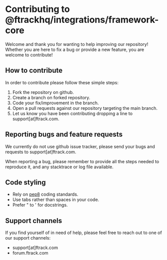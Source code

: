 
# Contributing to @ftrackhq/integrations/framework-core

Welcome and thank you for wanting to help improving our repository!
Whether you are here to fix a bug or provide a new feature, you are welcome to contribute!

## How to contribute

In order to contribute please follow these simple steps:

1) Fork the repository on github.
2) Create a branch on forked repository.
3) Code your fix/improvement in the branch.
4) Open a pull requests against our repository targeting the main branch.
5) Let us know you have been contributing dropping a line to support[at]ftrack.com.


## Reporting bugs and feature requests

We currently do not use github issue tracker, please send your bugs and requests to support[at]ftrack.com.

When reporting a bug, please remember to provide all the steps needed to reproduce it, and any stacktrace or log file available.

## Code styling

* Rely on [pep8](https://peps.python.org/pep-0008/) coding standards.
* Use tabs rather than spaces in your code.
* Prefer " to ' for docstrings.

## Support channels

If you find yourself of in need of help, please feel free to reach out to one of our support channels:

* support[at]ftrack.com
* forum.ftrack.com
            